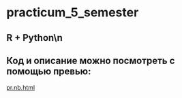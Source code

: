 # practicum_5_semester
## R + Python\n
## Код и описание можно посмотреть с помощью превью:
[pr.nb.html](https://htmlpreview.github.io/?https://github.com/kurinovyuriy/practicum_5_semester/blob/main/pr.nb.html)
